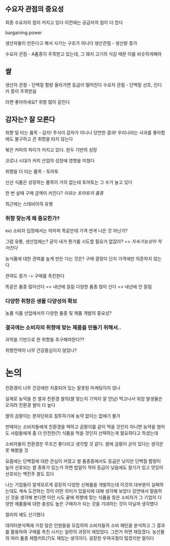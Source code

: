 ## 수요자 관점의 중요성

최종 수요자의 힘이 커지고 있다 이전에는 공급자의 힘이 더 컸다

bargaining power

생산자들이 만든다고 해서 사가는 구조가 아니다
생산관점 - 생산량 증가

수요자 관점 - A품종이 주목받고 있는데, 그 돼지 고기의 식감 때문 이를 비슷하게해야


## 쌀
생산자 관점 - 단백질 함량 올라가면 등급이 떨어진다
수요자 관점 - 단백질 선호, 인디카 종이 주목받음

라면 좋아하세요? 취향 많이 갈린다

## 감자는? 잘 모른다

취향 덜 타는 품목 - 감자!
주식이 감자가 아니니 당연한 결과!
우리나라는 사과를 좋아함에도 불구하고 큰 취향을 타지 않는다

볶은 커피의 파이가 커지고 있다. 원두 기반의 성장

코로나 시대가 커피 산업의 성장에 영향을 미쳤다

취향을 더 타는 품목 - 토마토

신선 식품은 성장하는 품목이 거의 없는데 토마토는 그 수가 늘고 있다

한 번 살때 구매 금액이 커진다? 
*이유는 토마토의 품종*

최근에는 스테비아의 유행

### 취향 찾는게 왜 중요한가?

ex) 소비자 입장에서는 어차피 똑같은데 가격 싼게 나은 것 아닌가?

그럼 유통, 생산업체는? 굳이 내가 뭔가를 시도할 필요가 없잖아?
=> *지속가능성이 적어진다*

농식품에 대한 관여를 높게 만든 다는 것은?
구매 결정이 단지 가격에만 의존하지 않는다

관여도 증가 -> 구매를 촉진한다

똑같은 품종 많이산다 => 내년에 질림
다양한 품종 많이 산다 => 내년에 안 잘림

### 다양한 취향은 생물 다양성의 확보



농품 식품 산업에서의 다양한 품종 및 제품 개발의 중요성?

### 결국에는 소비자의 취향에 맞는 제품을 만들기 위해서..

과학을 기반으로 한 취향을 추구해야한다??

취향전략이 너무 건강중심이지 않았나?

# 논의

친환경이 너무 건강에만 치중되어 있는 잘못된 마케팅이지 않나

실제로 농약을 친 쌀과 친환경 쌀의(쌀 맞는지 기억이 잘 안남)
먹고나서 위암 발생율은 오히려 친환경 쌀이 더 높다

쌀의 곰팡이는 분자단위로 침투하기에 농약 없이는 없애기 불가

판매자는 소비자들에게 친환경을 택하고 곰팡이를 같이 먹을 것인지
아니면 농약을 쳤어도 사람들에게 좀 더 안전한(?) 식품을 먹을 것인지
선택하는게 필요하다고 하셨는데

소비자들이 친환경은 무조건 좋다라고 생각할 것 같다. 쌀에 곰팡이 균이 있다는 생각은 못 해봤을 것

요즘에는 단백질에 대한 관심이 커졌고 쌀 품종중에서도 등급은 낮지만 단백질 함량이 높아 선호되는 쌀
종류가 있는가 하면 
밥알이 작아 등급이 낮음에도 찰기가 있고 맛있어 선호되는 백진주 쌀도 있다

나는 기업들이 알게모르게 굉장히 다양한 신제품을 개발하는데
이것의 대부분이 실패하는데도 계속 도전하는 것이 어떤 의미가 있을지에 대해 생각해 보았다
강연에서 말씀하신 것을 생각해 본다면 이런 시도 끝에 취향에 맞는 식품을 찾은 소비자가 그 기업의
다양한 제품들에 대한 충성도 높은 구매자가 되는 것을 기대하는 것이 아닐까 생각했다 

컬리의 예도 신기했다

데이터분석쪽에 가장 많은 인원들을 모집하여 소비자들의 소비 패턴을 분석하고 그 결과를 활용하여 구매를 촉진 시키는 일련의 과정이 재밌었다. 그런거 하면 재밌겠다.
농산물의 여러 품종 체험키트(?)도 재밌는 생각이다. 굉장한 우여곡절이 많겠지만 말이다